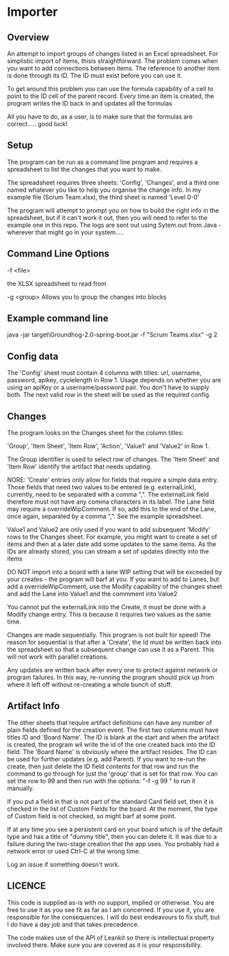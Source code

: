 Importer
=============

## Overview
An attempt to import groups of changes listed in an Excel spreadsheet.  For simplistic import of items,
thisis straightforward. The problem comes when you want to add connections between items. The reference
to another item is done through its ID. The ID must exist before you can use it.

To get around this problem you can use the formula capability of a cell to point to the ID cell of the 
parent record. Every time an item is created, the program writes the ID back in and updates all the 
formulas

All you have to do, as a user, is to make sure that the formulas are correct..... good luck!

## Setup

The program can be run as a command line program and requires a spreadsheet to list the changes that 
you want to make.

The spreadsheet requires three sheets: 'Config', 'Changes', and a third one named whatever you like 
to help you organise the change info. In my example file (Scrum Team.xlsx), the third sheet is named 
'Level 0-0'

The program will attempt to prompt you on how to build the right info in the spreadsheet, but if 
it can't work it out, then you will need to refer to the example one in this repo. The logs are 
sent out using Sytem.out from Java - wherever that might go in your system.....

## Command Line Options

-f \<file\>     

the XLSX spreadsheet to read from

-g \<group\>  Allows you to group the changes into blocks

## Example command line
java -jar target\Groundhog-2.0-spring-boot.jar -f "Scrum Teams.xlsx" -g 2

## Config data

The 'Config' sheet must contain  4 columns with titles: url, username, password, apikey, cyclelength 
in Row 1. Usage depends on whether you are using an apiKey or a username/password pair. You don't 
have to supply both. The next valid row in the sheet will be used as the required config.

## Changes

The program looks on the Changes sheet for the column titles: 
  
'Group', 'Item Sheet', 'Item Row', 'Action', 'Value1' and 'Value2' in Row 1.
  
The Group identifier is used to select row of changes. The 'Item Sheet' and 'Item Row' identify the artifact 
that needs updating. 

NORE: 'Create' entries only allow for fields that require a simple data entry. Those fields that need two values
to be entered (e.g. externalLink), currently, need to be separated with a comma ",". The externalLink field therefore
must not have any comma characters in its label. The Lane field may require a overrideWipComment. If so, add this to
the end of the Lane, once again, separated by a comma ",". See the example spreadsheet.

Value1 and Value2 are only used if you want to add subsequent 'Modify' rows to the Changes sheet. 
For example, you might want to create a set of items and then at a later date add some updates to the
same items. As the IDs are already stored, you can stream a set of updates directly into the items

DO NOT import into a board with a lane WIP setting that will be exceeded by your creates - the 
program will barf at you. If you want to add to Lanes, but add a overrideWipComment, use the Modify 
capability of the changes sheet and add the Lane into Value1 and the commment into Value2

You cannot put the externalLink into the Create, it must be done with a Modify change entry. This
is because it requires two values as the same time.
  
Changes are made sequentially. This program is not built for speed! The reason for sequential is 
that after a 'Create', the Id must be written back into the spreadsheet so that a subsequent change
can use it as a Parent. This will not work with parallel creations.

Any updates are written back after every one to protect against network or program failures. In this way, 
re-running the program should pick up from where it left off without re-creating a whole bunch of stuff.

## Artifact Info

The other sheets that require artifact definitions can have any number of plain fields defined
for the creation event. The first two columns must have titles ID and 'Board Name'. The ID 
is blank at the start and when the artifact is created, the program wil write the id of the one
created back into the ID field. The 'Board Name' is obviously where the artifact resides. The ID 
can be used for further updates (e.g. add Parent). If you want to re-run the create, then just 
delete the ID field contents for that row and run the command to go through for just the 'group'
that is set for that row. You can set the row to 99 and then run with the options:
  "-f <filename> -g 99 " to run it manually.

If you put a field in that is not part of the standard Card field set, then it is checked in the 
list of Custom Fields for the board. At the moment, the type of Custom field is not checked, so 
might barf at some point. 

If at any time you see a persistent card on your board which is of the default type and has a title of 
"dummy title", then you can delete it. It was due to a failure during the two-stage creation that the
app uses. You probably had a network error or used Ctrl-C at the wrong time.
  
Log an issue if something doesn't work.

## LICENCE
This code is supplied as-is with no support, implied or otherwise. You are free to use it as you see 
fit as far as I am concerned. If you use it, you are responsible for the consequences. I will 
do best endeavours to fix stuff, but I do have a day job and that takes precedence.

The code makes use of the API of Leankit so there is intellectual property involved there. Make sure you 
are covered as it is your responsibility.
